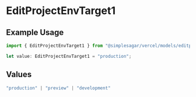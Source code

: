 # EditProjectEnvTarget1

## Example Usage

```typescript
import { EditProjectEnvTarget1 } from "@simplesagar/vercel/models/editprojectenvop.js";

let value: EditProjectEnvTarget1 = "production";
```

## Values

```typescript
"production" | "preview" | "development"
```